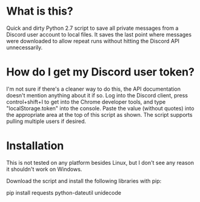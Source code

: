 # What is this?
Quick and dirty Python 2.7 script to save all private messages from a Discord user account to local files. It saves the last point where messages were downloaded to allow repeat runs without hitting the Discord API unnecessarily.

# How do I get my Discord user token?
I'm not sure if there's a cleaner way to do this, the API documentation doesn't mention anything about it if so. Log into the Discord client, press control+shift+I to get into the Chrome developer tools, and type "localStorage.token" into the console. Paste the value (without quotes) into the appropriate area at the top of this script as shown. The script supports pulling multiple users if desired.

# Installation

This is not tested on any platform besides Linux, but I don't see any reason it shouldn't work on Windows.

Download the script and install the following libraries with pip:

pip install requests python-dateutil unidecode
